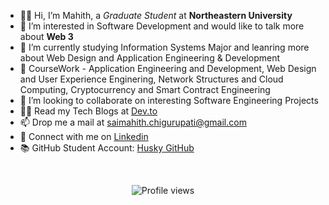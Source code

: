 - 👋🏻 Hi, I’m Mahith, a _Graduate Student_ at **Northeastern University**
- 👀 I’m interested in Software Development and would like to talk more about **Web 3**
- 🌱 I’m currently studying Information Systems Major and leanring more about Web Design and Application Engineering & Development
- 📖 CourseWork - Application Engineering and Development, Web Design and User Experience Enginering, Network Structures and Cloud Computing, Cryptocurrency and Smart Contract Engineering
- 💞️ I’m looking to collaborate on interesting Software Engineering Projects
- ✍🏻 Read my Tech Blogs at <a href="https://www.dev.to/mahithchigurupati" target="_blank">Dev.to</a>
- 📫 Drop me a mail at saimahith.chigurupati@gmail.com
- 💬 Connect with me on <a href="https://www.linkedin.com/in/mahith-chigurupati" target="_blank">Linkedin</a>
- 📚 GitHub Student Account: <a href="https://github.com/SaiMahith-Chigurupati" target="_blank">Husky GitHub</a>
<br>

<p align="center"><img src="https://gpvc.arturio.dev/MahithChigurupati" alt="Profile views"></p>
